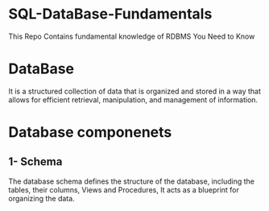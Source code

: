 # SQL-DataBase-Fundamentals
This Repo Contains fundamental knowledge of RDBMS You Need to Know
# DataBase
It is a structured collection of data that is organized and stored in a way that allows for efficient 
retrieval, manipulation, and management of information.
# Database componenets
## 1- Schema
The database schema defines the structure of the database, including the tables, their columns, Views and Procedures, It acts as a blueprint for organizing the data.
